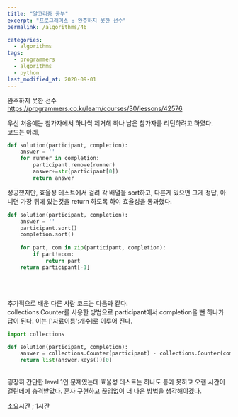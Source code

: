 ```yaml
---
title: "알고리즘 공부"
excerpt: "프로그래머스 ; 완주하지 못한 선수"
permalink: /algorithms/46

categories:
  - algorithms
tags:
  - programmers
  - algorithms
  - python
last_modified_at: 2020-09-01
---
```

완주하지 못한 선수  
<https://programmers.co.kr/learn/courses/30/lessons/42576>

우선 처음에는 참가자에서 하나씩 제거해 하나 남은 참가자를 리턴하려고 하였다.  
코드는 아래,  
```python
def solution(participant, completion):
    answer = ''
    for runner in completion:
        participant.remove(runner)
        answer+=str(participant[0])
        return answer
```
성공했지만, 효율성 테스트에서 걸려 각 배열을 sort하고, 다른게 있으면 그게 정답, 아니면 가장 뒤에 있는것을 return 하도록 하여 효율성을 통과했다.  
```python
def solution(participant, completion):
    answer = ''
    participant.sort()
    completion.sort()
    
    for part, com in zip(participant, completion):
        if part!=com:
            return part
    return participant[-1]
```

<br><br>

추가적으로 배운 다른 사람 코드는 다음과 같다.  
collections.Counter를 사용한 방법으로 participant에서 completion을 뺀 하나가 답이 된다. 이는 ['자료이름':개수]로 이루어 진다.   
```python
import collections

def solution(participant, completion):
    answer = collections.Counter(participant) - collections.Counter(completion)
    return list(answer.keys())[0]
```  
<br>
굉장히 간단한 level 1인 문제였는데 효율성 테스트는 하나도 통과 못하고 오랜 시간이 걸린데에 충격받았다.  
혼자 구현하고 끊임없이 더 나은 방법을 생각해야겠다.  

소요시간 ; 1시간